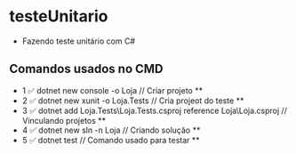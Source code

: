 # testeUnitario
- Fazendo teste unitário com C#
  
## Comandos usados no CMD
* 1 ✅ dotnet new console -o Loja // Criar projeto **
* 2 ✅ dotnet new xunit -o Loja.Tests // Cria projeot do teste **
* 3 ✅ dotnet add Loja.Tests\Loja.Tests.csproj reference Loja\Loja.csproj // Vinculando projetos **
* 4 ✅ dotnet new sln -n Loja // Criando solução **
* 5 ✅ dotnet test // Comando usado para testar **
